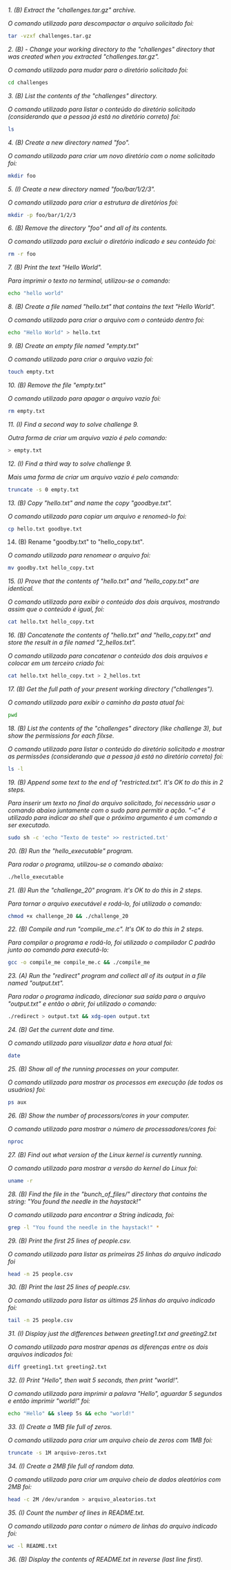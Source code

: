 _1. (B) Extract the "challenges.tar.gz" archive._

_O comando utilizado para descompactar o arquivo solicitado foi:_

```sh
tar -vzxf challenges.tar.gz
```

_2. (B) - Change your working directory to the "challenges" directory that was created when you extracted "challenges.tar.gz"._

_O comando utilizado para mudar para o diretório solicitado foi:_

```sh
cd challenges
```

_3. (B) List the contents of the "challenges" directory._

_O comando utilizado para listar o conteúdo do diretório solicitado (considerando que a pessoa já está no diretório correto) foi:_

```sh
ls
```

_4. (B) Create a new directory named "foo"._

_O comando utilizado para criar um novo diretório com o nome solicitado foi:_

```sh
mkdir foo
```

_5. (I) Create a new directory named "foo/bar/1/2/3"._

_O comando utilizado para criar a estrutura de diretórios foi:_

```sh
mkdir -p foo/bar/1/2/3
```

_6. (B) Remove the directory "foo" and all of its contents._

_O comando utilizado para excluir o diretório indicado e seu conteúdo foi:_

```sh
rm -r foo
```

_7. (B) Print the text "Hello World"._

_Para imprimir o texto no terminal, utilizou-se o comando:_

```sh
echo "hello world"
```

_8. (B) Create a file named "hello.txt" that contains the text "Hello World"._

_O comando utilizado para criar o arquivo com o conteúdo dentro foi:_

```sh
echo "Hello World" > hello.txt
```

_9. (B) Create an empty file named "empty.txt"_

_O comando utilizado para criar o arquivo vazio foi:_

```sh
touch empty.txt
```

_10. (B) Remove the file "empty.txt"_

_O comando utilizado para apagar o arquivo vazio foi:_

```sh
rm empty.txt
```

_11. (I) Find a second way to solve challenge 9._

_Outra forma de criar um arquivo vazio é pelo comando:_

```sh
> empty.txt
```

_12. (I) Find a third way to solve challenge 9._

_Mais uma forma de criar um arquivo vazio é pelo comando:_

```sh
truncate -s 0 empty.txt
```

_13. (B) Copy "hello.txt" and name the copy "goodbye.txt"._

_O comando utilizado para copiar um arquivo e renomeá-lo foi:_

```sh
cp hello.txt goodbye.txt
```

14. (B) Rename "goodby.txt" to "hello_copy.txt".

_O comando utilizado para renomear o arquivo foi:_

```sh
mv goodby.txt hello_copy.txt
```

_15. (I) Prove that the contents of "hello.txt" and "hello_copy.txt" are
    identical._
    
_O comando utilizado para exibir o conteúdo dos dois arquivos, mostrando assim que o conteúdo é igual, foi:_

```sh
cat hello.txt hello_copy.txt
```

_16. (B) Concatenate the contents of "hello.txt" and "hello_copy.txt" and store
    the result in a file named "2_hellos.txt"._
    
_O comando utilizado para concatenar o conteúdo dos dois arquivos e colocar em um terceiro criado foi:_

```sh
cat hello.txt hello_copy.txt > 2_hellos.txt
```

_17. (B) Get the full path of your present working directory ("challenges")._

_O comando utilizado para exibir o caminho da pasta atual foi:_

```sh
pwd
```

_18. (B) List the contents of the "challenges" directory (like challenge 3), but
    show the permissions for each filxse._
    
_O comando utilizado para listar o conteúdo do diretório solicitado e mostrar as permissões (considerando que a pessoa já está no diretório correto) foi:_

```sh
ls -l
```

_19. (B) Append some text to the end of "restricted.txt". It's OK to do this in 2 steps._
    
_Para inserir um texto no final do arquivo solicitado, foi necessário usar o comando abaixo juntamente com o sudo para permitir a ação. "-c" é utilizado para indicar ao shell que o próximo argumento é um comando a ser executado._

```sh
sudo sh -c 'echo "Texto de teste" >> restricted.txt'
```

_20. (B) Run the "hello_executable" program._

_Para rodar o programa, utilizou-se o comando abaixo:_

```sh
./hello_executable
```

_21. (B) Run the "challenge_20" program. It's OK to do this in 2 steps._

_Para tornar o arquivo executável e rodá-lo, foi utilizado o comando:_

```sh
chmod +x challenge_20 && ./challenge_20
```

_22. (B) Compile and run "compile_me.c". It's OK to do this in 2 steps._

_Para compilar o programa e rodá-lo, foi utilizado o compilador C padrão junto ao comando para executá-lo:_

```sh
gcc -o compile_me compile_me.c && ./compile_me
```

_23. (A) Run the "redirect" program and collect all of its output in a file named "output.txt"._

_Para rodar o programa indicado, direcionar sua saída para o arquivo "output.txt" e então o abrir, foi utilizado  o comando:_

```sh
./redirect > output.txt && xdg-open output.txt
```

_24. (B) Get the current date and time._

_O comando utilizado para visualizar data e hora atual foi:_

```sh
date
```

_25. (B) Show all of the running processes on your computer._

_O comando utilizado para mostrar os processos em execução (de todos os usuários) foi:_

```sh
ps aux
```

_26. (B) Show the number of processors/cores in your computer._

_O comando utilizado para mostrar o número de processadores/cores foi:_

```sh
nproc
```

_27. (B) Find out what version of the Linux kernel is currently running._

_O comando utilizado para mostrar a versão do kernel do Linux foi:_

```sh
uname -r
```

_28. (B) Find the file in the "bunch_of_files/" directory that contains the string:
    "You found the needle in the haystack!"_
    
_O comando utilizado para encontrar a String indicada, foi:_

```sh
grep -l "You found the needle in the haystack!" *
```

_29. (B) Print the first 25 lines of people.csv._

_O comando utilizado para listar as primeiras 25 linhas do arquivo indicado foi_

```sh
head -n 25 people.csv
```

_30. (B) Print the last 25 lines of people.csv._

_O comando utilizado para listar as últimas 25 linhas do arquivo indicado foi:_

```sh
tail -n 25 people.csv
```

_31. (I) Display just the differences between greeting1.txt and greeting2.txt_

_O comando utilizado para mostrar apenas as diferenças entre os dois arquivos indicados foi:_

```sh
diff greeting1.txt greeting2.txt
```

_32. (I) Print "Hello", then wait 5 seconds, then print "world!"._

_O comando utilizado para imprimir a palavra "Hello", aguardar 5 segundos e então imprimir "world!" foi:_

```sh
echo "Hello" && sleep 5s && echo "world!"
```

_33. (I) Create a 1MB file full of zeros._

_O comando utilizado para criar um arquivo cheio de zeros com 1MB foi:_

```sh
truncate -s 1M arquivo-zeros.txt
```

_34. (I) Create a 2MB file full of random data._

_O comando utilizado para criar um arquivo cheio de dados aleatórios com 2MB foi:_

```sh
head -c 2M /dev/urandom > arquivo_aleatorios.txt
```

_35. (I) Count the number of lines in README.txt._

_O comando utilizado para contar o número de linhas do arquivo indicado foi:_

```sh
wc -l README.txt
```

_36. (B) Display the contents of README.txt in reverse (last line first)._










